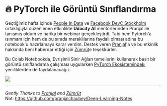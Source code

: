 # :fire: PyTorch ile Görüntü Sınıflandırma 

 Geçtiğimiz hafta içinde [People In Data](https://www.facebook.com/peopleindata/) ve [Facebook DevC Stockholm](https://www.facebook.com/groups/devCstockholm/) ortaklığıyla düzenlenen etkinlikte **Udacity AI** mentorlerinden Pranjal ile tanışmış oldum ve harika bir webinar gerçekleştirdi. Tabi hem Pytorch'a ısınmam için hem de bu sırada meraklılarına faydalı olması adına bu notebook'u hazırlamaya karar verdim. Destek veren [Pranjal](https://www.linkedin.com/in/pranjall/?originalSubdomain=in)'a ve bu etkinlik hakkında beni haberdar ettiği için [Zümrüt](https://www.linkedin.com/in/zumrut-muftuoglu-98704537/)e teşekkürler.

Bu Colab Notebookda, Evrişimli Sinir Ağları temellerini kullanarak basit bir görüntü sınıflandırma çalışması uygularken [PyTorch Ekosistemindeki](https://pytorch.org/ecosystem/ "Click to visit the PyTorch Ecosystem homepage") yeniliklerden de faydalanacağız.

<img align="center" src="https://media.giphy.com/media/oio1NtBHjowYE/giphy.gif">







---

_Gently Thanks to [Pranjal](https://www.linkedin.com/in/pranjall/?originalSubdomain=in) and [Zümrüt](https://www.linkedin.com/in/zumrut-muftuoglu-98704537/)_
<br/>Not:
https://github.com/pranjalchaubey/Deep-Learning-Notes
